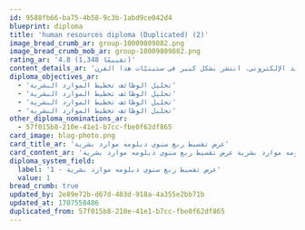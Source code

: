 ```yaml
---
id: 9588fb66-ba75-4b58-9c3b-1abd9ce042d4
blueprint: diploma
title: 'human resources diploma (Duplicated) (2)'
image_bread_crumb_ar: group-10009809882.png
image_bread_crumb_mob_ar: group-10009809882.png
rating_ar: '4.8 (1,348 تقييمًا)'
content_details_ar: 'لوريم إيبسوم هو ببساطة نص شكلي (بمعنى أن الغاية هي الشكل وليس المحتوى) ويُستخدم في صناعات المطابع ودور النشر. كان لوريم إيبسوم ولايزال المعيار للنص الشكلي منذ القرن الخامس عشر عندما قامت مطبعة مجهولة برص مجموعة من الأحرف بشكل عشوائي أخذتها من نص، لتكوّن كتيّب بمثابة دليل أو مرجع شكلي لهذه الأحرف. خمسة قرون من الزمن لم تقضي على هذا النص، بل انه حتى صار مستخدماً وبشكله الأصلي في الطباعة والتنضيد الإلكتروني. انتشر بشكل كبير في ستينيّات هذا القرن.'
diploma_objectives_ar:
  - 'تحليل الوظائف تخطيط الموارد البشرية'
  - 'تحليل الوظائف تخطيط الموارد البشرية'
  - 'تحليل الوظائف تخطيط الموارد البشرية'
  - 'تحليل الوظائف تخطيط الموارد البشرية'
other_diploma_nominations_ar:
  - 57f015b8-210e-41e1-b7cc-fbe0f62df865
card_image: blog-photo.png
card_title_ar: 'عرض تقسيط ربع سنوي دبلومه موارد بشرية'
card_content_ar: 'عرض تقسيط ربع سنوي دبلومه موارد بشرية عرض تقسيط ربع سنوي دبلومه موارد بشرية'
diploma_system_field:
  label: 'عرض تقسيط ربع سنوي دبلومه موارد بشرية - 1'
  value: 1
bread_crumb: true
updated_by: 2e89e72b-d67d-403d-918a-4a355e2bb71b
updated_at: 1707558486
duplicated_from: 57f015b8-210e-41e1-b7cc-fbe0f62df865
---
```


